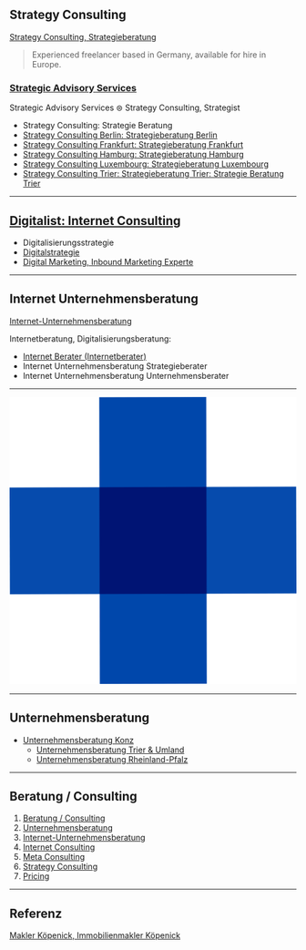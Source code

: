 ## Strategy Consulting

[Strategy Consulting, Strategieberatung](https://thomaswinterstetter.com#strategy-consulting)

> Experienced freelancer based in Germany, available for hire in Europe.

### [Strategic Advisory Services](https://thomaswinterstetter.com)

Strategic Advisory Services ⊜ Strategy Consulting, Strategist

- Strategy Consulting: Strategie Beratung
- [Strategy Consulting Berlin: Strategieberatung Berlin](https://thomaswinterstetter.com/#strategy-consulting)
- [Strategy Consulting Frankfurt: Strategieberatung Frankfurt](https://thomaswinterstetter.com/#strategy-consulting)
- [Strategy Consulting Hamburg: Strategieberatung Hamburg](https://thomaswinterstetter.com/#strategy-consulting)
- [Strategy Consulting Luxembourg: Strategieberatung Luxembourg](https://thomaswinterstetter.com/#strategy-consulting)
- [Strategy Consulting Trier: Strategieberatung Trier: Strategie Beratung Trier](https://thomaswinterstetter.com/#strategy-consulting)

---

## [Digitalist: Internet Consulting](https://thomaswinterstetter.com#internet-consulting)

- Digitalisierungsstrategie
- [Digitalstrategie](https://thomaswinterstetter.com)
- [Digital Marketing, Inbound Marketing Experte](https://thomaswinterstetter.com#internet-consulting)

---

## Internet Unternehmensberatung

[Internet-Unternehmensberatung](https://thomaswinterstetter.com#internet-unternehmensberatung)


Internetberatung, Digitalisierungsberatung:

- [Internet Berater (Internetberater)](https://thomaswinterstetter.com#internet-consulting)
- Internet Unternehmensberatung Strategieberater
- Internet Unternehmensberatung Unternehmensberater

---

![Unternehmensberatung Trier: Unternehmensberatung Konz](Unternehmensberatung-Unternehmensberater-Konz-Trier.png)

---

## Unternehmensberatung

- [Unternehmensberatung Konz](https://thomaswinterstetter.com#unternehmensberatung)
   - [Unternehmensberatung Trier & Umland](https://thomaswinterstetter.com#unternehmensberatung)
   - [Unternehmensberatung Rheinland-Pfalz](https://thomaswinterstetter.com/#unternehmensberatung)

---

## Beratung / Consulting

1. [Beratung / Consulting](https://thomaswinterstetter.com#consulting)
2. [Unternehmensberatung](https://thomaswinterstetter.com#unternehmensberatung)
3. [Internet-Unternehmensberatung](https://thomaswinterstetter.com#internet-unternehmensberatung)
4. [Internet Consulting](https://thomaswinterstetter.com#internet-consulting)
5. [Meta Consulting](https://thomaswinterstetter.com#meta-consulting)
6. [Strategy Consulting](https://thomaswinterstetter.com#strategy-consulting)
7. [Pricing](https://thomaswinterstetter.com#pricing)

---

## Referenz

[Makler Köpenick, Immobilienmakler Köpenick](http://winterstetter.online)
